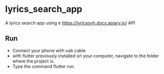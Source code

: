 # lyrics_search_app

A lyrics search app using e https://lyricsovh.docs.apiary.io/ API

## Run

- Connect your phone with usb cable
- with flutter previously installed on your computer, navigate to the folder where the project is.
- Type the command flutter run.
